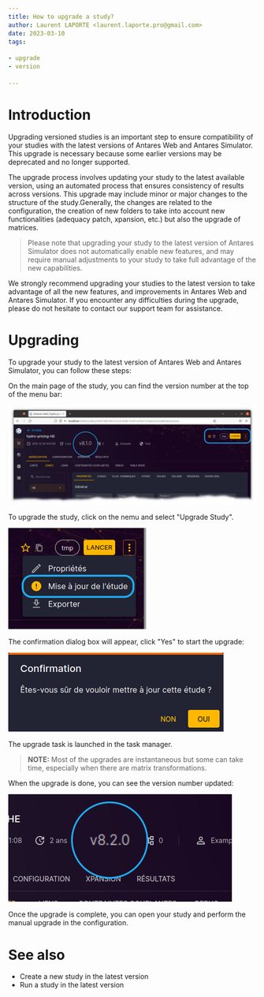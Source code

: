 ```yaml
---
title: How to upgrade a study?
author: Laurent LAPORTE <laurent.laporte.pro@gmail.com>
date: 2023-03-10
tags:

- upgrade
- version

---
```


# Introduction

Upgrading versioned studies is an important step to ensure compatibility of your studies with the latest versions of
Antares Web and Antares Simulator. This upgrade is necessary because some earlier versions may be deprecated and no
longer supported.

The upgrade process involves updating your study to the latest available version, using an automated process that
ensures consistency of results across versions. This upgrade may include minor or major changes to the structure of the
study.Generally, the changes are related to the configuration, the creation of new folders to take into account new
functionalities (adequacy patch, xpansion, etc.) but also the upgrade of matrices.

> Please note that upgrading your study to the latest version of Antares Simulator does not automatically enable new
> features, and may require manual adjustments to your study to take full advantage of the new capabilities.

We strongly recommend upgrading your studies to the latest version to take advantage of all the new features, and
improvements in Antares Web and Antares Simulator. If you encounter any difficulties during the upgrade, please do not
hesitate to contact our support team for assistance.

# Upgrading

To upgrade your study to the latest version of Antares Web and Antares Simulator, you can follow these steps:

On the main page of the study, you can find the version number at the top of the menu bar:

![](../assets/media/how-to/sudies-upgrade-menu_version.png)

To upgrade the study, click on the nemu and select "Upgrade Study".

![studies-upgrade-menu_open.png](../assets/media/how-to/studies-upgrade-menu_open.png)

The confirmation dialog box will appear, click "Yes" to start the upgrade:

![studies-upgrade-menu_open.png](../assets/media/how-to/studies-upgrade-dialog_box.png)

The upgrade task is launched in the task manager.

> **NOTE:** Most of the upgrades are instantaneous but some can take time, especially when there are matrix
> transformations.

When the upgrade is done, you can see the version number updated:

![](../assets/media/how-to/studies-upgrade-done.png)

Once the upgrade is complete, you can open your study and perform the manual upgrade in the configuration.

# See also

- Create a new study in the latest version
- Run a study in the latest version 

